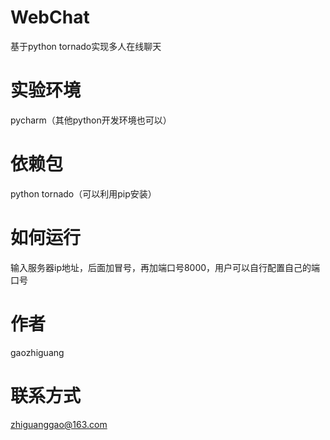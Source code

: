 # WebChat
基于python tornado实现多人在线聊天
# 实验环境
pycharm（其他python开发环境也可以）
# 依赖包
python tornado（可以利用pip安装）
# 如何运行
输入服务器ip地址，后面加冒号，再加端口号8000，用户可以自行配置自己的端口号
# 作者
gaozhiguang
# 联系方式
zhiguanggao@163.com
